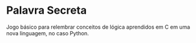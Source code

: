 # Palavra Secreta 
 Jogo básico para relembrar conceitos de lógica aprendidos em C em uma nova linguagem, no caso Python.

